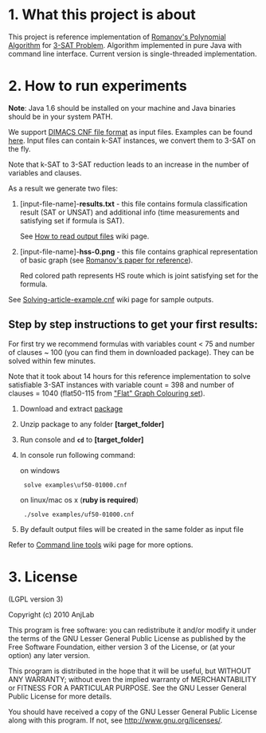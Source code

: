 # 1. What this project is about

This project is reference implementation of [Romanov's Polynomial Algorithm](http://http://romvf.wordpress.com/)
for [3-SAT Problem](http://en.wikipedia.org/wiki/Boolean_satisfiability_problem#3-satisfiability). 
Algorithm implemented in pure Java with command line interface. 
Current version is single-threaded implementation.

# 2. How to run experiments

__Note__: Java 1.6 should be installed on your machine and Java 
binaries should be in your system PATH.

We support [DIMACS CNF file format](http://logic.pdmi.ras.ru/~basolver/dimacs.html)
as input files. Examples can be found [here](http://www.cs.ubc.ca/~hoos/SATLIB/benchm.html).
Input files can contain k-SAT instances, we convert them to 3-SAT on the fly. 

Note that k-SAT to 3-SAT reduction leads to an increase in the 
number of variables and clauses.

As a result we generate two files:

1.  [input-file-name]-__results.txt__ - this file contains formula 
     classification result (SAT or UNSAT) and additional info (time
     measurements and satisfying set if formula is SAT). 

     See [How to read output files](https://github.com/anjlab/sat3/wiki/How-to-read-output-files)
     wiki page.
     
2.  [input-file-name]-__hss-0.png__ - this file contains graphical 
    representation of basic graph (see [Romanov's paper for reference](http://http://romvf.wordpress.com/)).
    
    Red colored path represents HS route which is joint satisfying set 
    for the formula.


See [Solving-article-example.cnf](https://github.com/anjlab/sat3/wiki/Solving-article-example.cnf)
wiki page for sample outputs.
  
## Step by step instructions to get your first results:

For first try we recommend formulas with variables count < 75 and number
of clauses ~ 100 (you can find them in downloaded package). They can be 
solved within few minutes. 

Note that it took about 14 hours for this reference implementation to 
solve satisfiable 3-SAT instances with variable count = 398 and
number of clauses = 1040 (flat50-115 from 
["Flat" Graph Colouring set](http://www.cs.ubc.ca/~hoos/SATLIB/benchm.html)).

1. Download and extract [package](https://github.com/downloads/anjlab/sat3/3-sat-experiment-1.0.3-bin.zip)
2. Unzip package to any folder __[target_folder]__
3. Run console and __`cd`__ to __[target_folder]__
4. In console run following command:

   on windows

        solve examples\uf50-01000.cnf
       
   on linux/mac os x (__ruby is required__)
    
        ./solve examples/uf50-01000.cnf
      
5. By default output files will be created in the same folder as input 
   file

Refer to [Command line tools](https://github.com/anjlab/sat3/wiki/Command-line-tools)
wiki page for more options.

# 3. License
(LGPL version 3)

Copyright (c) 2010 AnjLab

This program is free software: you can redistribute it and/or modify
it under the terms of the GNU Lesser General Public License as published by
the Free Software Foundation, either version 3 of the License, or
(at your option) any later version.

This program is distributed in the hope that it will be useful,
but WITHOUT ANY WARRANTY; without even the implied warranty of
MERCHANTABILITY or FITNESS FOR A PARTICULAR PURPOSE.  See the
GNU Lesser General Public License for more details.

You should have received a copy of the GNU Lesser General Public License
along with this program.  If not, see <http://www.gnu.org/licenses/>.